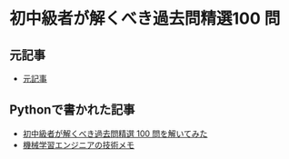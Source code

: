 # 初中級者が解くべき過去問精選100 問

## 元記事

- [元記事](https://qiita.com/e869120/items/eb50fdaece12be418faa#2-3-%E5%88%86%E9%87%8E%E5%88%A5%E5%88%9D%E4%B8%AD%E7%B4%9A%E8%80%85%E3%81%8C%E8%A7%A3%E3%81%8F%E3%81%B9%E3%81%8D%E9%81%8E%E5%8E%BB%E5%95%8F%E7%B2%BE%E9%81%B8-100-%E5%95%8F)

## Pythonで書かれた記事

- [初中級者が解くべき過去問精選 100 問を解いてみた](https://qiita.com/rudorufu1981/items/8ae8beeba7b047f2687c)
- [機械学習エンジニアの技術メモ](https://kakedashi-engineer.appspot.com/2020/05/08/light-blue/)
